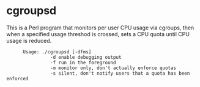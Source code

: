 # cgroupsd
This is a Perl program that monitors per user CPU usage via cgroups, then when a specified usage threshod is crossed, sets a CPU quota until CPU usage is reduced.


          Usage: ./cgroupsd [-dfms]
                    -d enable debugging output
                    -f run in the foreground
                    -m monitor only, don't actually enforce quotas
                    -s silent, don't notify users that a quota has been enforced
